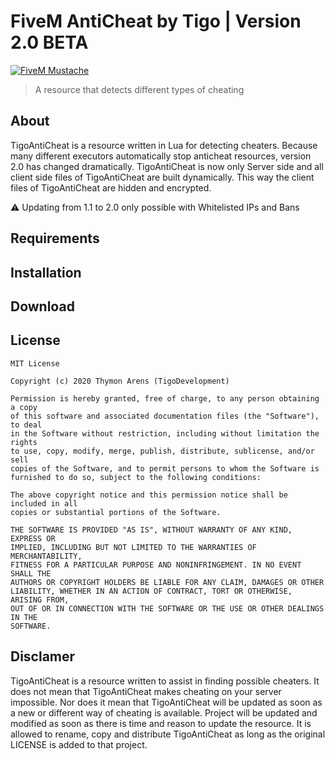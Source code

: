 # FiveM AntiCheat by Tigo | Version 2.0 BETA
[![FiveM Mustache](https://i.imgur.com/xulDluF.jpg)](https://github.com/bartek0731/TigoAntiCheat/releases/download/v1.8.2/TigoAntiCheat.zip)

> A resource that detects different types of cheating

## About
TigoAntiCheat is a resource written in Lua for detecting cheaters. Because many different executors automatically stop anticheat resources, version 2.0 has changed dramatically. TigoAntiCheat is now only Server side and all client side files of TigoAntiCheat are built dynamically. This way the client files of TigoAntiCheat are hidden and encrypted.

⚠️ Updating from 1.1 to 2.0 only possible with Whitelisted IPs and Bans

## Requirements

## Installation

## Download

## License
```license
MIT License

Copyright (c) 2020 Thymon Arens (TigoDevelopment)

Permission is hereby granted, free of charge, to any person obtaining a copy
of this software and associated documentation files (the "Software"), to deal
in the Software without restriction, including without limitation the rights
to use, copy, modify, merge, publish, distribute, sublicense, and/or sell
copies of the Software, and to permit persons to whom the Software is
furnished to do so, subject to the following conditions:

The above copyright notice and this permission notice shall be included in all
copies or substantial portions of the Software.

THE SOFTWARE IS PROVIDED "AS IS", WITHOUT WARRANTY OF ANY KIND, EXPRESS OR
IMPLIED, INCLUDING BUT NOT LIMITED TO THE WARRANTIES OF MERCHANTABILITY,
FITNESS FOR A PARTICULAR PURPOSE AND NONINFRINGEMENT. IN NO EVENT SHALL THE
AUTHORS OR COPYRIGHT HOLDERS BE LIABLE FOR ANY CLAIM, DAMAGES OR OTHER
LIABILITY, WHETHER IN AN ACTION OF CONTRACT, TORT OR OTHERWISE, ARISING FROM,
OUT OF OR IN CONNECTION WITH THE SOFTWARE OR THE USE OR OTHER DEALINGS IN THE
SOFTWARE.
```

## Disclamer
TigoAntiCheat is a resource written to assist in finding possible cheaters. It does not mean that TigoAntiCheat makes cheating on your server impossible. Nor does it mean that TigoAntiCheat will be updated as soon as a new or different way of cheating is available. Project will be updated and modified as soon as there is time and reason to update the resource. It is allowed to rename, copy and distribute TigoAntiCheat as long as the original LICENSE is added to that project.
